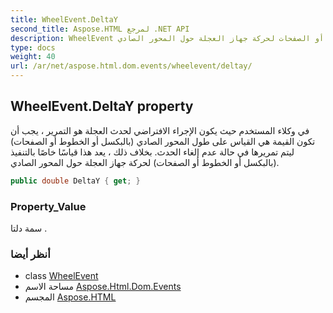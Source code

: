 ```yaml
---
title: WheelEvent.DeltaY
second_title: Aspose.HTML لمرجع .NET API
description: WheelEvent ملكية. في وكلاء المستخدم حيث يكون الإجراء الافتراضي لحدث العجلة هو التمرير  يجب أن تكون القيمة هي القياس على طول المحور الصادي بالبكسل أو الخطوط أو الصفحات ليتم تمريرها في حالة عدم إلغاء الحدث. بخلاف ذلك  يعد هذا قياسًا خاصًا بالتنفيذ بالبكسل أو الخطوط أو الصفحات لحركة جهاز العجلة حول المحور الصادي.
type: docs
weight: 40
url: /ar/net/aspose.html.dom.events/wheelevent/deltay/
---
```

## WheelEvent.DeltaY property

في وكلاء المستخدم حيث يكون الإجراء الافتراضي لحدث العجلة هو التمرير ، يجب أن تكون القيمة هي القياس على طول المحور الصادي (بالبكسل أو الخطوط أو الصفحات) ليتم تمريرها في حالة عدم إلغاء الحدث. بخلاف ذلك ، يعد هذا قياسًا خاصًا بالتنفيذ (بالبكسل أو الخطوط أو الصفحات) لحركة جهاز العجلة حول المحور الصادي.

```csharp
public double DeltaY { get; }
```

### Property_Value

سمة دلتا .

### أنظر أيضا

* class [WheelEvent](../)
* مساحة الاسم [Aspose.Html.Dom.Events](../../wheelevent/)
* المجسم [Aspose.HTML](../../../)


